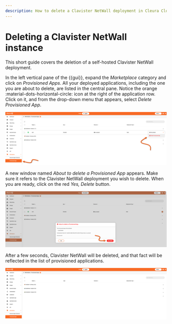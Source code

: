 ```yaml
---
description: How to delete a Clavister NetWall deployment in Cleura Cloud
---
```


# Deleting a Clavister NetWall instance

This short guide covers the deletion of a self-hosted Clavister NetWall deployment.

In the left vertical pane of the {{gui}}, expand the *Marketplace* category and click on *Provisioned Apps*.
All your deployed applications, including the one you are about to delete, are listed in the central pane.
Notice the orange :material-dots-horizontal-circle: icon at the right of the application row.
Click on it, and from the drop-down menu that appears, select *Delete Provisioned App*.

![Request the deletion of Clavister NetWall](assets/delete-firewall/firewall-delete-01.png)

A new window named *About to delete a Provisioned App* appears.
Make sure it refers to the Clavister NetWall deployment you wish to delete.
When you are ready, click on the red *Yes, Delete* button.

![Make sure you are about to delete Clavister NetWall](assets/delete-firewall/firewall-delete-02.png)

After a few seconds, Clavister NetWall will be deleted, and that fact will be reflected in the list of provisioned applications.

![Clavister NetWall is deleted](assets/delete-firewall/firewall-delete-03.png)
